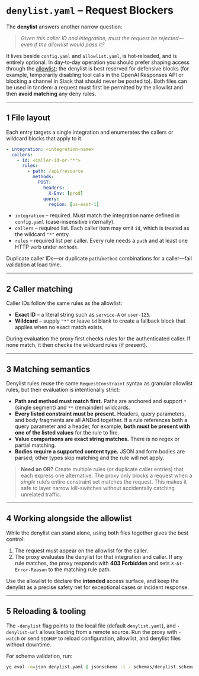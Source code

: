 # `denylist.yaml` – Request Blockers

The **denylist** answers another narrow question:

> *Given this caller ID and integration, must the request be rejected—even if the allowlist would pass it?*

It lives beside `config.yaml` and `allowlist.yaml`, is hot‑reloaded, and is entirely optional. In day‑to‑day operation you should
prefer shaping access through the [allowlist](allowlist-config.md); the denylist is best reserved for defensive blocks (for
example, temporarily disabling tool calls in the OpenAI Responses API or blocking a channel in Slack that should never be posted to). Both files can be used in tandem: a
request must first be permitted by the allowlist and then **avoid matching** any deny rules.

---

## 1  File layout

Each entry targets a single integration and enumerates the callers or wildcard blocks that apply to it.

```yaml
- integration: <integration-name>
  callers:
    - id: <caller-id-or-"*">
      rules:
        - path: /api/resource
          methods:
            POST:
              headers:
                X-Env: [prod]
              query:
                region: [us-east-1]
```

* `integration` – required. Must match the integration name defined in `config.yaml` (case-insensitive internally).
* `callers` – required list. Each caller item may omit `id`, which is treated as the wildcard `"*"` entry.
* `rules` – required list per caller. Every rule needs a `path` and at least one HTTP verb under `methods`.

Duplicate caller IDs—or duplicate `path`/`method` combinations for a caller—fail validation at load time.

---

## 2  Caller matching

Caller IDs follow the same rules as the allowlist:

* **Exact ID** – a literal string such as `service-A` or `user-123`.
* **Wildcard** – supply `"*"` or leave `id` blank to create a fallback block that applies when no exact match exists.

During evaluation the proxy first checks rules for the authenticated caller. If none match, it then checks the wildcard rules (if
present).

---

## 3  Matching semantics

Denylist rules reuse the same `RequestConstraint` syntax as granular allowlist rules, but their evaluation is intentionally
strict:

* **Path and method must match first.** Paths are anchored and support `*` (single segment) and `**` (remainder) wildcards.
* **Every listed constraint must be present.** Headers, query parameters, and body fragments are all ANDed together. If a rule
  references both a query parameter and a header, for example, **both must be present with one of the listed values** for the rule to fire.
* **Value comparisons are exact string matches.** There is no regex or partial matching.
* **Bodies require a supported content type.** JSON and form bodies are parsed; other types skip matching and the rule will not
  apply.

> **Need an OR?** Create multiple rules (or duplicate caller entries) that each express one alternative. The proxy only blocks a
> request when a *single* rule’s entire constraint set matches the request. This makes it safe to layer narrow kill-switches
> without accidentally catching unrelated traffic.

---

## 4  Working alongside the allowlist

While the denylist can stand alone, using both files together gives the best control:

1. The request must appear on the allowlist for the caller.
2. The proxy evaluates the denylist for that integration and caller. If any rule matches, the proxy responds with **403 Forbidden**
   and sets `X-AT-Error-Reason` to the matching rule path.

Use the allowlist to declare the **intended** access surface, and keep the denylist as a precise safety net for exceptional cases
or incident response.

---

## 5  Reloading & tooling

The `-denylist` flag points to the local file (default `denylist.yaml`), and `-denylist-url` allows loading from a remote source.
Run the proxy with `-watch` or send `SIGHUP` to reload configuration, allowlist, and denylist files without downtime.

For schema validation, run:

```bash
yq eval -o=json denylist.yaml | jsonschema -i - schemas/denylist.schema.json
```
